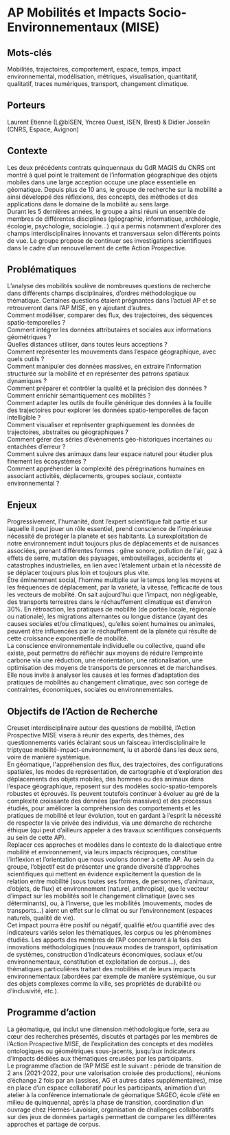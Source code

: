 # AP Mobilités et Impacts Socio-Environnementaux (MISE)

## Mots-clés

Mobilités, trajectoires, comportement, espace, temps, impact environnemental, modélisation, métriques, visualisation, quantitatif, qualitatif, traces numériques, transport, changement climatique.

## Porteurs

Laurent Etienne (L@bISEN, Yncrea Ouest, ISEN, Brest) & Didier Josselin (CNRS, Espace, Avignon)

## Contexte

Les deux précédents contrats quinquennaux du GdR MAGIS du CNRS ont montré à quel point le traitement de l’information géographique des objets mobiles dans une large acception occupe une place essentielle en géomatique. Depuis plus de 10 ans, le groupe de recherche sur la mobilité a ainsi développé des réflexions, des concepts, des méthodes et des applications dans le domaine de la mobilité au sens large.  
Durant les 5 dernières années, le groupe a ainsi réuni un ensemble de membres de différentes disciplines (géographie, informatique, archéologie, écologie, psychologie, sociologie...) qui a permis notamment d’explorer des champs interdisciplinaires innovants et transversaux selon différents points de vue. Le groupe propose de continuer ses investigations scientifiques dans le cadre d’un renouvellement de cette Action Prospective.

## Problématiques

L’analyse des mobilités soulève de nombreuses questions de recherche dans différents champs disciplinaires, d’ordres méthodologique ou thématique. Certaines questions étaient prégnantes dans l’actuel AP et se retrouveront dans l’AP MISE, en y ajoutant d’autres.  
Comment modéliser, comparer des flux, des trajectoires, des séquences spatio-temporelles ?  
Comment intégrer les données attributaires et sociales aux informations géométriques ?  
Quelles distances utiliser, dans toutes leurs acceptions ?  
Comment représenter les mouvements dans l’espace géographique, avec quels outils ?  
Comment manipuler des données massives, en extraire l’information structurée sur la mobilité et en représenter des patrons spatiaux dynamiques ?  
Comment préparer et contrôler la qualité et la précision des données ?  
Comment enrichir sémantiquement ces mobilités ?  
Comment adapter les outils de fouille générique des données à la fouille des trajectoires pour explorer les données spatio-temporelles de façon intelligible ?  
Comment visualiser et représenter graphiquement les données de trajectoires, abstraites ou géographiques ?  
Comment gérer des séries d’évènements géo-historiques incertaines ou entachées d’erreur ?  
Comment suivre des animaux dans leur espace naturel pour étudier plus finement les écosystèmes ?  
Comment appréhender la complexité des pérégrinations humaines en associant activités, déplacements,  groupes sociaux, contexte environnemental ?

## Enjeux

Progressivement, l’humanité, dont l’expert scientifique fait partie et sur laquelle il peut jouer un rôle essentiel, prend conscience de l’impérieuse nécessité de protéger la planète et ses habitants. La surexploitation de notre environnement induit toujours plus de déplacements et de nuisances associées, prenant différentes formes : gêne sonore, pollution de l'air, gaz à effets de serre, mutation des paysages, embouteillages, accidents et catastrophes industrielles, en lien avec l’étalement urbain et la nécessité de se déplacer toujours plus loin et toujours plus vite.  
Être éminemment social, l’homme multiplie sur le temps long les moyens et les fréquences de déplacement, par la variété, la vitesse, l’efficacité de tous les vecteurs de mobilité. On sait aujourd’hui que l’impact, non négligeable, des transports terrestres dans le réchauffement climatique est d’environ 30%. En rétroaction, les pratiques de mobilité (de portée locale, régionale ou nationale), les migrations alternantes ou longue distance (ayant des causes sociales et/ou climatiques), qu’elles soient humaines ou animales, peuvent être influencées par le réchauffement de la planète qui résulte de cette croissance exponentielle de mobilité.  
La conscience environnementale individuelle ou collective, quand elle existe, peut permettre de réfléchir aux moyens de réduire l’empreinte carbone via une réduction, une réorientation, une rationalisation, une optimisation des moyens de transports de personnes et de marchandises. Elle nous invite à analyser les causes et les formes d’adaptation des pratiques de mobilités au changement climatique, avec son cortège de contraintes, économiques, sociales ou environnementales.

## Objectifs de l’Action de Recherche

Creuset interdisciplinaire autour des questions de mobilité, l’Action Prospective MISE visera à réunir des experts, des thèmes, des questionnements variés éclairant sous un faisceau interdisciplinaire le triptyque mobilité-impact-environnement, lu et abordé dans les deux sens, voire de manière systémique.  
En géomatique, l'appréhension des flux, des trajectoires, des configurations spatiales, les modes de représentation, de cartographie et d’exploration des déplacements des objets mobiles, des hommes ou des animaux dans l’espace géographique, reposent sur des modèles socio-spatio-temporels robustes et éprouvés. Ils peuvent toutefois continuer à évoluer au gré de la complexité croissante des données (parfois massives) et des processus étudiés, pour améliorer la compréhension des comportements et les pratiques de mobilité et leur évolution, tout en gardant à l’esprit la nécessité de respecter la vie privée des individus, via une démarche de recherche éthique (qui peut d’ailleurs appeler à des travaux scientifiques conséquents au sein de cette AP).  
Replacer ces approches et modèles dans le contexte de la dialectique entre mobilité et environnement, via leurs impacts réciproques, constitue l’inflexion et l’orientation que nous voulons donner à cette AP. Au sein du groupe, l’objectif est de présenter une grande diversité d’approches scientifiques qui mettent en évidence explicitement la question de la relation entre mobilité (sous toutes ses formes, de personnes, d’animaux, d’objets, de flux) et environnement (naturel, anthropisé), que le vecteur d’impact sur les mobilités soit le changement climatique (avec ses déterminants), ou, à l’inverse, que les mobilités (mouvements, modes de transports...) aient un effet sur le climat ou sur l’environnement (espaces naturels, qualité de vie).  
Cet impact pourra être positif ou négatif, qualifié et/ou quantifié avec des indicateurs variés selon les thématiques, les corpus ou les phénomènes étudiés. Les apports des membres de l’AP concerneront à la fois des innovations méthodologiques (nouveaux modes de transport, optimisation de systèmes, construction d’indicateurs économiques, sociaux et/ou environnementaux, constitution et exploitation de corpus...), des thématiques particulières traitant des mobilités et de leurs impacts environnementaux (abordées par exemple de manière systémique, ou sur des objets complexes comme la ville, ses propriétés de durabilité ou d’inclusivité, etc.).

## Programme d’action

La géomatique, qui inclut une dimension méthodologique forte, sera au cœur des recherches présentés, discutés et partagés par les membres de l’Action Prospective MISE, de l’explicitation des concepts et des modèles ontologiques ou géométriques sous-jacents, jusqu’aux indicateurs d’impacts dédiées aux thématiques creusées par les participants.  
Le programme d’action de l’AP MISE est le suivant : période de transition de 2 ans (2021-2022, pour une valorisation croisée des productions), réunions d’échange 2 fois par an (assises, AG et autres dates supplémentaires), mise en place d’un espace collaboratif pour les participants, animation d’un atelier à la conférence internationale de géomatique SAGEO, école d’été en milieu de quinquennal, après la phase de transition, coordination d’un ouvrage chez Hermès-Lavoisier, organisation de challenges collaboratifs sur des jeux de données partagés permettant de comparer les différentes approches et partage de corpus.
